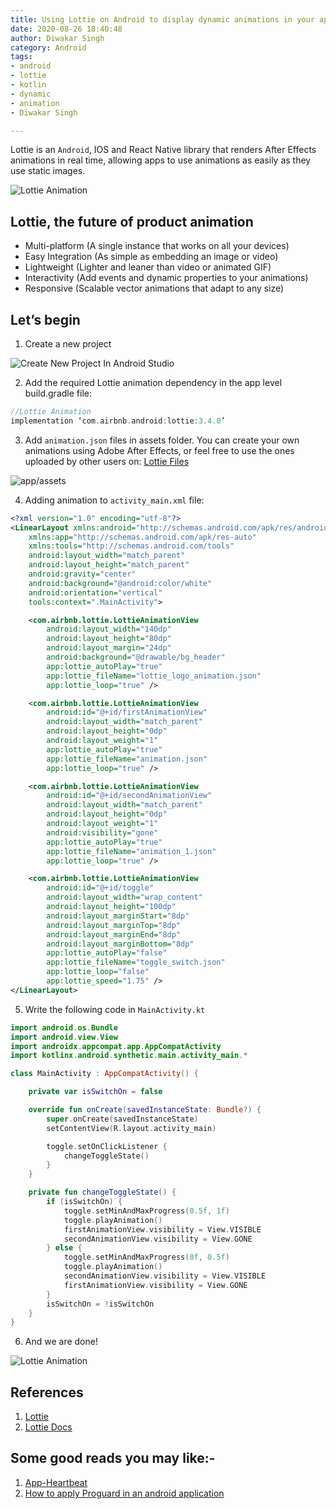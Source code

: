 ```yaml
---
title: Using Lottie on Android to display dynamic animations in your application.
date: 2020-08-26 18:40:48
author: Diwakar Singh
category: Android
tags:
- android
- lottie
- kotlin
- dynamic
- animation
- Diwakar Singh

---
```


Lottie is an `Android`, IOS and React Native library that renders After Effects animations in real time, allowing apps to use animations as easily as they use static images.

![Lottie Animation](/blog/Android/How-to-add-Lottie-Animation-in-an-Android-app/image_1.gif)

## Lottie, the future of product animation

- Multi-platform (A single instance that works on all your devices)
- Easy Integration (As simple as embedding an image or video)
- Lightweight (Lighter and leaner than video or animated GIF)
- Interactivity (Add events and dynamic properties to your animations)
- Responsive (Scalable vector animations that adapt to any size)

## Let’s begin

1. Create a new project

![Create New Project In Android Studio](/blog/Android/How-to-add-Lottie-Animation-in-an-Android-app/image_2.jpg)

2. Add the required Lottie animation dependency in the app level build.gradle file:

```gradle
//Lottie Animation
implementation ‘com.airbnb.android:lottie:3.4.0’
```
3. Add `animation.json` files in assets folder. You can create your own animations using Adobe After Effects, or feel free to use the ones uploaded by other users on: [Lottie Files](https://lottiefiles.com/)

![app/assets](/blog/Android/How-to-add-Lottie-Animation-in-an-Android-app/image_3.jpg)

4. Adding animation to `activity_main.xml` file:

```xml
<?xml version="1.0" encoding="utf-8"?>
<LinearLayout xmlns:android="http://schemas.android.com/apk/res/android"
    xmlns:app="http://schemas.android.com/apk/res-auto"
    xmlns:tools="http://schemas.android.com/tools"
    android:layout_width="match_parent"
    android:layout_height="match_parent"
    android:gravity="center"
    android:background="@android:color/white"
    android:orientation="vertical"
    tools:context=".MainActivity">

    <com.airbnb.lottie.LottieAnimationView
        android:layout_width="140dp"
        android:layout_height="80dp"
        android:layout_margin="24dp"
        android:background="@drawable/bg_header"
        app:lottie_autoPlay="true"
        app:lottie_fileName="lottie_logo_animation.json"
        app:lottie_loop="true" />

    <com.airbnb.lottie.LottieAnimationView
        android:id="@+id/firstAnimationView"
        android:layout_width="match_parent"
        android:layout_height="0dp"
        android:layout_weight="1"
        app:lottie_autoPlay="true"
        app:lottie_fileName="animation.json"
        app:lottie_loop="true" />

    <com.airbnb.lottie.LottieAnimationView
        android:id="@+id/secondAnimationView"
        android:layout_width="match_parent"
        android:layout_height="0dp"
        android:layout_weight="1"
        android:visibility="gone"
        app:lottie_autoPlay="true"
        app:lottie_fileName="animation_1.json"
        app:lottie_loop="true" />

    <com.airbnb.lottie.LottieAnimationView
        android:id="@+id/toggle"
        android:layout_width="wrap_content"
        android:layout_height="100dp"
        android:layout_marginStart="8dp"
        android:layout_marginTop="8dp"
        android:layout_marginEnd="8dp"
        android:layout_marginBottom="8dp"
        app:lottie_autoPlay="false"
        app:lottie_fileName="toggle_switch.json"
        app:lottie_loop="false"
        app:lottie_speed="1.75" />
</LinearLayout>
```

5. Write the following code in `MainActivity.kt`

```kotlin
import android.os.Bundle
import android.view.View
import androidx.appcompat.app.AppCompatActivity
import kotlinx.android.synthetic.main.activity_main.*

class MainActivity : AppCompatActivity() {

    private var isSwitchOn = false

    override fun onCreate(savedInstanceState: Bundle?) {
        super.onCreate(savedInstanceState)
        setContentView(R.layout.activity_main)

        toggle.setOnClickListener {
            changeToggleState()
        }
    }

    private fun changeToggleState() {
        if (isSwitchOn) {
            toggle.setMinAndMaxProgress(0.5f, 1f)
            toggle.playAnimation()
            firstAnimationView.visibility = View.VISIBLE
            secondAnimationView.visibility = View.GONE
        } else {
            toggle.setMinAndMaxProgress(0f, 0.5f)
            toggle.playAnimation()
            secondAnimationView.visibility = View.VISIBLE
            firstAnimationView.visibility = View.GONE
        }
        isSwitchOn = !isSwitchOn
    }
}
```
6. And we are done!

![Lottie Animation](/blog/Android/How-to-add-Lottie-Animation-in-an-Android-app/image_4.gif)

## References

1. [Lottie](https://airbnb.design/introducing-lottie/)
2. [Lottie Docs](https://airbnb.io/lottie/#/android)

## Some good reads you may like:-

1. [App-Heartbeat](https://nayan.co/blog/Android/App-Heartbeat/)
2. [How to apply Proguard in an android application](https://nayan.co/blog/Android/Applying-Proguard-in-an-android-application/)